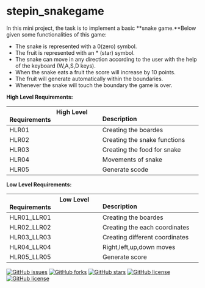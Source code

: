 # stepin_snakegame
In this mini project, the task is to implement a basic **snake game.**Below given some functionalities of this game:

- The snake is represented with a 0(zero) symbol.
- The fruit is represented with an * (star) symbol.
- The snake can move in any direction according to the user with the help of the keyboard (W,A,S,D keys).
- When the snake eats a fruit the score will increase by 10 points.
- The fruit will generate automatically within the boundaries.
- Whenever the snake will touch the boundary the game is over.


**High Level Requirements:**

|`               `**High Level Requirements**|`                                 `**Description**|
| :- | :- |
|HLR01|Creating the boardes|
|HLR02|Creating the snake functions|
|HLR03|Creating the food for snake|
|HLR04|Movements of snake|
|HLR05|Generate scode|

**Low Level Requirements:**

|`                `**Low Level Requirements**|`                             `**Description**|
| :- | :- |
|HLR01\_LLR01|Creating the boardes|
|HLR02\_LLR02|Creating the each coordinates|
|HLR03\_LLR03|Creating different coordinates|
|HLR04\_LLR04|Right,left,up,down moves|
|HLR05\_LLR05|Generate score|
[![GitHub issues](https://img.shields.io/github/issues/saimohan4356/stepin_snakegame)](https://github.com/saimohan4356/stepin_snakegame/issues)
[![GitHub forks](https://img.shields.io/github/forks/saimohan4356/stepin_snakegame)](https://github.com/saimohan4356/stepin_snakegame/network)
[![GitHub stars](https://img.shields.io/github/stars/saimohan4356/stepin_snakegame)](https://github.com/saimohan4356/stepin_snakegame/stargazers)
[![GitHub license](https://img.shields.io/github/license/saimohan4356/stepin_snakegame)](https://github.com/saimohan4356/stepin_snakegame)
[![GitHub license](https://img.shields.io/github/license/saimohan4356/stepin_snakegame)](https://github.com/saimohan4356/stepin_snakegame)
